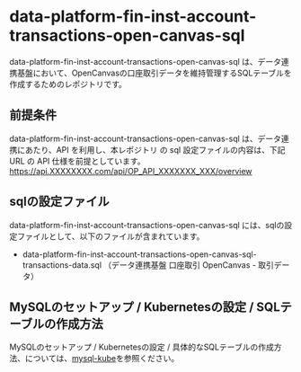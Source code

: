 # data-platform-fin-inst-account-transactions-open-canvas-sql 

data-platform-fin-inst-account-transactions-open-canvas-sql は、データ連携基盤において、OpenCanvasの口座取引データを維持管理するSQLテーブルを作成するためのレポジトリです。  

## 前提条件  
data-platform-fin-inst-account-transactions-open-canvas-sql は、データ連携にあたり、API を利用し、本レポジトリ の sql 設定ファイルの内容は、下記 URL の API 仕様を前提としています。  
https://api.XXXXXXXX.com/api/OP_API_XXXXXXX_XXX/overview   

## sqlの設定ファイル

data-platform-fin-inst-account-transactions-open-canvas-sql には、sqlの設定ファイルとして、以下のファイルが含まれています。    

* data-platform-fin-inst-account-transactions-open-canvas-sql-transactions-data.sql （データ連携基盤 口座取引 OpenCanvas - 取引データ）

## MySQLのセットアップ / Kubernetesの設定 / SQLテーブルの作成方法
MySQLのセットアップ / Kubernetesの設定 / 具体的なSQLテーブルの作成方法、については、[mysql-kube](https://github.com/latonaio/mysql-kube)を参照ください。  
